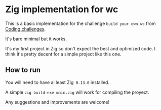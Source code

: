 # Zig implementation for wc
This is a basic implementation for the challenge `build your own wc` from [Coding challenges](https://codingchallenges.fyi/challenges/challenge-wc/).

It's bare minimal but it works.

It's my first project in Zig so don't expect the best and optimized code. I think it's pretty decent for a simple project like this one.

## How to run
You will need to have al least Zig` 0.13.0` installed.

A simple `zig build-exe main.zig` will work for compiling the proyect.

Any suggestions and improvements are welcome!

